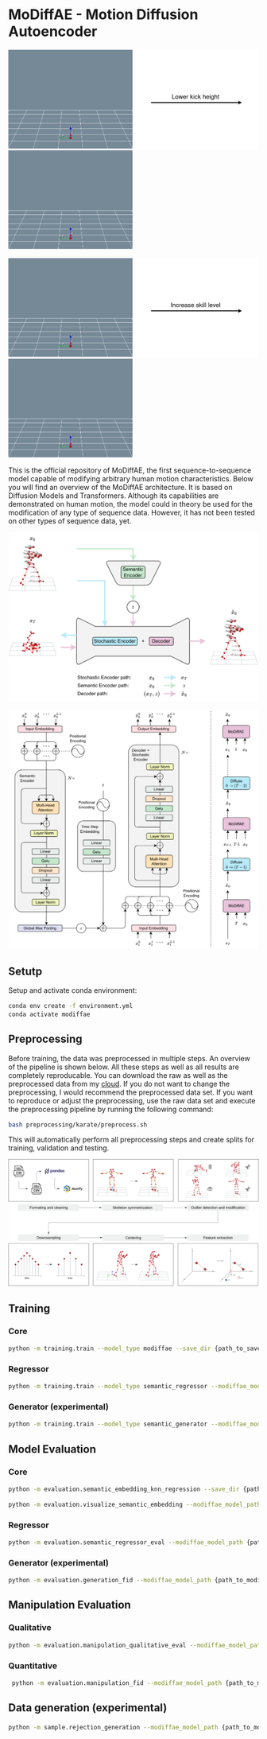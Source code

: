 # MoDiffAE - Motion Diffusion Autoencoder

<p float="left">
  <img src="images/technique_mod/high_kick.gif" width="250" />
  <img src="images/technique_mod/technique_arrow.png" width="250" /> 
  <img src="images/technique_mod/low_kick.gif" width="250" />
</p>

<p float="left">
  <img src="images/skill_level_mod/low_skill.gif" width="250" />
  <img src="images/skill_level_mod/skill_arrow.png" width="250" /> 
  <img src="images/skill_level_mod/high_skill.gif" width="250" />
</p>

This is the official repository of MoDiffAE, the first sequence-to-sequence model capable of modifying arbitrary human motion characteristics. Below you will find an overview of the MoDiffAE architecture. It is based on Diffusion Models and Transformers. Although its capabilities are demonstrated on human motion, the model could in theory be used for the modification of any type of sequence data. However, it has not been tested on other types of sequence data, yet.


![image](images/architecture_overview.svg)

![image](images/modiffae_architecture_detailed.svg)

## Setutp
Setup and activate conda environment:
```bash
conda env create -f environment.yml
conda activate modiffae
```

## Preprocessing 

Before training, the data was preprocessed in multiple steps. An overview of the pipeline is shown below. All these steps as well as all results are completely reproducable. You can download the raw as well as the preprocessed data from my [cloud](https://e.pcloud.link/publink/show?code=kZFusjZ5d1c0YIA6Xp0gEYKxQdzdFIJSGT7). If you do not want to change the preprocessing, I would recommend the preprocessed data set. If you want to reproduce or adjust the preprocessing, use the raw data set and execute the preprocessing pipeline by running the following command: 

```bash
bash preprocessing/karate/preprocess.sh
```
This will automatically perform all preprocessing steps and create splits for training, validation and testing.

![image](images/preprocessing_overview.png)

## Training

### Core 
```bash
python -m training.train --model_type modiffae --save_dir {path_to_save_dir} --test_participant {test_participant} --pose_rep {pose_representation}
```

### Regressor 
```bash
python -m training.train --model_type semantic_regressor --modiffae_model_path {path_to_modiffae_core_model}
```

### Generator (experimental)
```bash
python -m training.train --model_type semantic_generator --modiffae_model_path {path_to_modiffae_core_model}
```

## Model Evaluation

### Core 
```bash
python -m evaluation.semantic_embedding_knn_regression --save_dir {path_to_save_dir}
```
```bash
python -m evaluation.visualize_semantic_embedding --modiffae_model_path {path_to_modiffae_core_model}
```

### Regressor 
```bash
python -m evaluation.semantic_regressor_eval --modiffae_model_path {path_to_modiffae_core_model} --save_dir {path_to_save_dir}
```

### Generator (experimental)
```bash
python -m evaluation.generation_fid --modiffae_model_path {path_to_modiffae_core_model}
```

## Manipulation Evaluation
### Qualitative 
```bash
python -m evaluation.manipulation_qualitative_eval --modiffae_model_path {path_to_modiffae_core_model} --semantic_regressor_model_path {path_to_regressor_model}
```

### Quantitative
```bash
 python -m evaluation.manipulation_fid --modiffae_model_path {path_to_modiffae_core_model} --semantic_regressor_model_path {path_to_regressor_model}
```

## Data generation (experimental)
```bash
python -m sample.rejection_generation --modiffae_model_path {path_to_modiffae_core_model} --semantic_generator_model_path {path_to_generator_model} --semantic_regressor_model_path {path_to_regressor_model}
```
